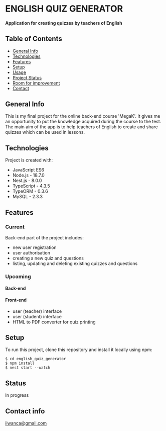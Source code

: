 # ENGLISH QUIZ GENERATOR
#### Application for creating quizzes by teachers of English

## Table of Contents
* [General Info](#general-info)
* [Technologies](#technologies)
* [Features](#features)
* [Setup](#setup)
* [Usage](#usage)
* [Project Status](#project-status)
* [Room for improvement](#room-for-improvement)
* [Contact](#contact)

## General Info
This is my final project for the online back-end course 'MegaK'. It gives me an opportunity to put the knowledge acquired during the course to the test.
The main aim of the app is to help teachers of English to create and share quizzes which can be used in lessons.

## Technologies
Project is created with:
* JavaScript ES6
* Node.js -  18.7.0
* Nest.js - 8.0.0
* TypeScript - 4.3.5
* TypeORM - 0.3.6
* MySQL - 2.3.3

## Features
### Current
Back-end part of the project includes:
* new user registration
* user authorisation
* creating a new quiz and questions
* listing, updating and deleting existing quizzes and questions

### Upcoming
#### Back-end
#### Front-end
* user (teacher) interface
* user (student) interface
* HTML to PDF converter for quiz printing

## Setup
To run this project, clone this repository and install it locally using npm:
```
$ cd english_quiz_generator
$ npm install
$ nest start --watch
```

## Status
In progress

## Contact info
iiwanca@gmail.com



